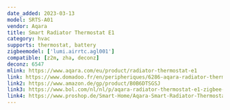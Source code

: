 ```yaml
---
date_added: 2023-03-13
model: SRTS-A01
vendor: Aqara
title: Smart Radiator Thermostat E1
category: hvac
supports: thermostat, battery
zigbeemodel: ['lumi.airrtc.agl001']
compatible: [z2m, zha, deconz]
deconz: 6547
mlink: https://www.aqara.com/eu/product/radiator-thermostat-e1
link: https://www.domadoo.fr/en/peripheriques/6286-aqara-radiator-thermostat-e1-srts-a01-6970504217058.html
link2: https://www.amazon.de/gp/product/B0B6DTSGSJ
link3: https://www.bol.com/nl/nl/p/aqara-radiator-thermostat-e1-zigbee-3-0-slimme-thermostaatkraan/9300000123398174/
link4: https://www.proshop.de/Smart-Home/Aqara-Smart-Radiator-Thermostat-E1/3096016
---
```

